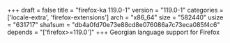 +++
draft = false
title = "firefox-ka 119.0-1"
version = "119.0-1"
categories = ['locale-extra', 'firefox-extensions']
arch = "x86_64"
size = "582440"
usize = "631717"
sha1sum = "db4a0fd70e73e88cd8e076086a7c73eca085f4c6"
depends = "['firefox>=119.0']"
+++
Georgian language support for Firefox